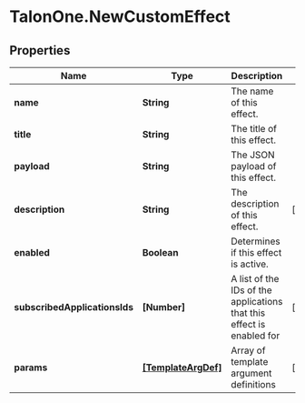 # TalonOne.NewCustomEffect

## Properties

Name | Type | Description | Notes
------------ | ------------- | ------------- | -------------
**name** | **String** | The name of this effect. | 
**title** | **String** | The title of this effect. | 
**payload** | **String** | The JSON payload of this effect. | 
**description** | **String** | The description of this effect. | [optional] 
**enabled** | **Boolean** | Determines if this effect is active. | 
**subscribedApplicationsIds** | **[Number]** | A list of the IDs of the applications that this effect is enabled for | [optional] 
**params** | [**[TemplateArgDef]**](TemplateArgDef.md) | Array of template argument definitions | [optional] 


